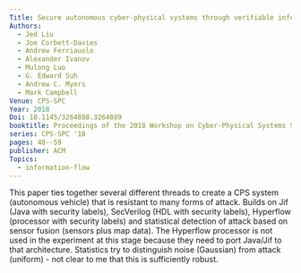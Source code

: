 ```yaml
---
Title: Secure autonomous cyber-physical systems through verifiable information flow control
Authors:
  - Jed Liu
  - Joe Corbett-Davies
  - Andrew Ferriauolo
  - Alexander Ivanov
  - Mulong Luo
  - G. Edward Suh
  - Andrew C. Myers
  - Mark Campbell
Venue: CPS-SPC
Year: 2018
Doi: 10.1145/3264888.3264889
booktitle: Proceedings of the 2018 Workshop on Cyber-Physical Systems Security and Privacy,
series: CPS-SPC '18
pages: 48--59
publisher: ACM
Topics:
  - information-flow
---
```


This paper ties together several different threads to create a CPS system (autonomous vehicle) that is resistant to many forms of attack.
Builds on Jif (Java with security labels), SecVerilog (HDL with security labels), Hyperflow (processor with security labels) and statistical detection of attack based on sensor fusion (sensors plus map data).
The Hyperflow processor is not used in the experiment at this stage because they need to port Java/Jif to that architecture.
Statistics try to distinguish noise (Gaussian) from attack (uniform) - not clear to me that this is sufficiently robust.

